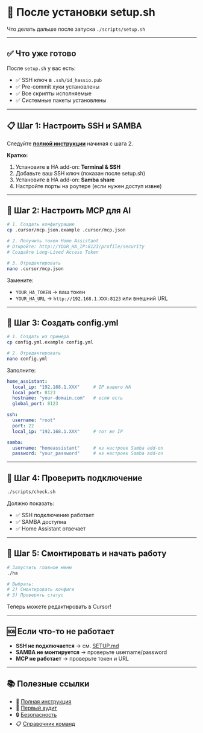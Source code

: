 # 🚀 После установки setup.sh

Что делать дальше после запуска `./scripts/setup.sh`

---

## ✅ Что уже готово

После `setup.sh` у вас есть:

- ✅ SSH ключ в `.ssh/id_hassio.pub`
- ✅ Pre-commit хуки установлены
- ✅ Все скрипты исполняемые
- ✅ Системные пакеты установлены

---

## 📋 Шаг 1: Настроить SSH и SAMBA

Следуйте **[полной инструкции](SETUP.md)** начиная с шага 2.

**Кратко:**

1. Установите в HA add-on: **Terminal & SSH**
2. Добавьте ваш SSH ключ (показан после setup.sh)
3. Установите в HA add-on: **Samba share**
4. Настройте порты на роутере (если нужен доступ извне)

---

## 🤖 Шаг 2: Настроить MCP для AI

```bash
# 1. Создать конфигурацию
cp .cursor/mcp.json.example .cursor/mcp.json

# 2. Получить токен Home Assistant
# Откройте: http://YOUR_HA_IP:8123/profile/security
# Создайте Long-Lived Access Token

# 3. Отредактировать
nano .cursor/mcp.json
```

Замените:

- `YOUR_HA_TOKEN` → ваш токен
- `YOUR_HA_URL` → `http://192.168.1.XXX:8123` или внешний URL

---

## 🔧 Шаг 3: Создать config.yml

```bash
# 1. Создать из примера
cp config.yml.example config.yml

# 2. Отредактировать
nano config.yml
```

Заполните:

```yaml
home_assistant:
  local_ip: "192.168.1.XXX"     # IP вашего HA
  local_port: 8123
  hostname: "your-domain.com"   # если есть
  global_port: 8123

ssh:
  username: "root"
  port: 22
  local_ip: "192.168.1.XXX"     # тот же IP

samba:
  username: "homeassistant"     # из настроек Samba add-on
  password: "your_password"     # из настроек Samba add-on
```

---

## 🎯 Шаг 4: Проверить подключение

```bash
./scripts/check.sh
```

Должно показать:

- ✅ SSH подключение работает
- ✅ SAMBA доступна
- ✅ Home Assistant отвечает

---

## 🔌 Шаг 5: Смонтировать и начать работу

```bash
# Запустить главное меню
./ha

# Выбрать:
# 2) Смонтировать конфиги
# 3) Проверить статус
```

Теперь можете редактировать в Cursor!

---

## 🆘 Если что-то не работает

- **SSH не подключается** → см. [SETUP.md](SETUP.md#troubleshooting)
- **SAMBA не монтируется** → проверьте username/password
- **MCP не работает** → проверьте токен и URL

---

## 📚 Полезные ссылки

- 📖 [Полная инструкция](SETUP.md)
- 🔬 [Первый аудит](../guides/first-audit.md)
- 🔒 [Безопасность](../guides/security.md)
- 📋 [Справочник команд](../reference/COMMANDS.md)
